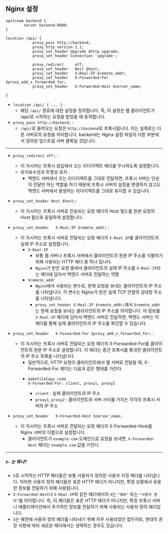 ## Nginx 설정

```
upstream backend {
        server backend:8080;
}

location /api/ {
            proxy_pass http://backend;
            proxy_http_version 1.1;
            proxy_set_header Upgrade $http_upgrade;
            proxy_set_header Connection 'upgrade';

            proxy_redirect     off;
            proxy_set_header   Host $host;
            proxy_set_header   X-Real-IP $remote_addr;
            proxy_set_header   X-Forwarded-For $proxy_add_x_forwarded_for;
            proxy_set_header   X-Forwarded-Host $server_name;

}
```

- `location /api/ { ... }` :
  - 해당 `/api/` 경로에 대한 설정을 정의합니다. 즉, 이 설정은 웹 클라이언트가 /api/로 시작하는 요청을 받았을 때 동작합니다.
- `proxy_pass http://backend;` :
  - `/api/`로 들어오는 요청은 `http://backend`로 프록시됩니다. 이는 실제로는 다른 서버로의 요청을 의미합니다. backend는 Nginx 설정 파일의 다른 부분에서 정의된 업스트림 서버 블록일 것입니다.

---

- `proxy_redirect off;` : 
  - 이 지시어는 프록시 응답에서 오는 리다이렉트 헤더를 무시하도록 설정합니다.
  - 유지보수성과 투명성 유지 : 
    - 백엔드 서버에서 오는 리다이렉트를 그대로 전달하면, 프록시 서버는 단순히 전달만 하는 역할을 하기 때문에 프록시 서버의 설정을 변경하지 않고도 백엔드 서버에서 발생하는 리다이렉트를 그대로 유지할 수 있습니다.


- `proxy_set_header Host $host;`:
  - 이 지시어는 프록시 서버로 전송되는 요청 헤더의 Host 필드를 원본 요청의 Host 필드와 동일하게 설정합니다.


- `proxy_set_header   X-Real-IP $remote_addr;` : 
  - 이 지시어는 프록시 서버로 전달되는 요청 헤더의 `X-Real-IP`를 클라이언트의 실제 IP 주소로 설정합니다.
    - `X-Real-IP`
      - 보통 웹 서버나 프록시 서버에서 클라이언트의 원본 IP 주소를 식별하기 위해 사용되는 HTTP 헤더 중 하나 입니다.
      - `Nginx`가 받은 요청 중에서 클라이언트의 실제 IP 주소를 `X-Real-IP`라는 헤더에 담아서 백엔드 서버로 전달하는 역할
    - `$remote_addr`
      - `Nginx`에서 사용되는 변수로, 현재 요청을 보내는 클라이언트의 IP 주소를 나타냅니다. 이 변수는 Nginx가 받은 실제 TCP 연결의 상대방 주소를 나타냅니다.
      - `proxy_set_header X-Real-IP $remote_addr;`에서 `$remote_addr`는 현재 요청을 보내는 클라이언트의 IP 주소를 의미합니다. 이 정보를 `X-Real-IP` 헤더에 담아서 백엔드 서버로 전달하면, 백엔드 서버는 이 헤더를 통해 실제 클라이언트의 IP 주소를 확인할 수 있습니다.


- `proxy_set_header   X-Forwarded-For $proxy_add_x_forwarded_for;` :
  - 이 지시어는 프록시 서버로 전달되는 요청 헤더의 X-Forwarded-For를 클라이언트의 원본 IP 주소로 설정합니다. 이 헤더는 중간 프록시를 통과한 클라이언트의 IP 주소 목록을 나타냅니다.
    - 일반적으로, HTTP 요청이 클라이언트에서 웹 서버로 전달될 때, X-Forwarded-For 헤더는 다음과 같은 형태를 가진다.
    - ```
      makefileCopy code
      X-Forwarded-For: client, proxy1, proxy2
      ```
      - `client` : 실제 클라이언트의 IP 주소
      - `proxy1`, `proxy2` : 클라이언트와 서버 사이를 거치는 각각의 프록시 서버의 IP 주소
      

- `proxy_set_header   X-Forwarded-Host $server_name;`
  - 이 지시어는 프록시 서버로 전달되는 요청 헤더의 X-Forwarded-Host를 Nginx 서버의 이름으로 설정합니다.
    -  클라이언트가 `example.com` 도메인으로 요청을 보내면, `X-Forwarded-Host` 헤더는 `example.com` 값을 가진다.

---

##### `X-` 는 뭐냐?
- `X`로 시작하는 HTTP 헤더들은 보통 사용자가 정의한 사용자 지정 헤더를 나타냅니다. 이러한 사용자 정의 헤더들은 표준 HTTP 헤더가 아니지만, 특정 상황에서 유용한 정보를 전달하기 위해 사용됩니다.
- `X-Forwarded-Host`나 `X-Real-IP`와 같은 헤더에서의 `X`는 `"예외"` 또는 `"사용자 정의"`를 의미합니다. 즉, 이 헤더들은 표준 HTTP 헤더가 아니지만, 특정 프록시 서버나 애플리케이션에서 추가적인 정보를 전달하기 위해 사용되는 사용자 정의 헤더입니다.
- `X`는 예전에 사용자 정의 헤더를 나타내기 위해 자주 사용되었던 접두어로, 현대의 권장 사항에 따라 새로운 헤더에서는 생략하는 경우도 있습니다.
